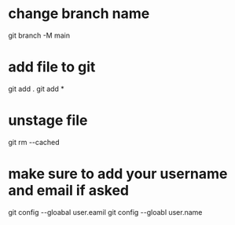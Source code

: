 # change branch name 
git branch -M main

# add file to git 
git add . 
git add * 

# unstage file 
git rm --cached <file>

# make sure to add your username and email if asked 
git config --gloabal user.eamil 
git config --gloabl user.name 